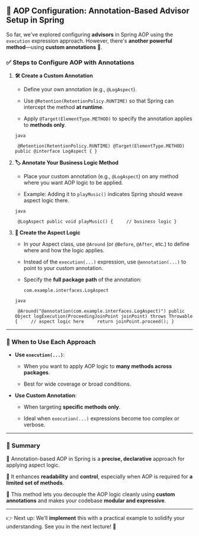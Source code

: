 ## 🔄 AOP Configuration: Annotation-Based Advisor Setup in Spring

So far, we've explored configuring **advisors** in Spring AOP using the `execution` expression approach. However, there's **another powerful method**—using **custom annotations** 🎯.

### ✅ Steps to Configure AOP with Annotations

1. **🛠️ Create a Custom Annotation**
    
    - Define your own annotation (e.g., `@LogAspect`).
        
    - Use `@Retention(RetentionPolicy.RUNTIME)` so that Spring can intercept the method **at runtime**.
        
    - Apply `@Target(ElementType.METHOD)` to specify the annotation applies to **methods only**.
        
    
    `java`
    
	    @Retention(RetentionPolicy.RUNTIME) @Target(ElementType.METHOD) public @interface LogAspect { }
    
2. **🏷️ Annotate Your Business Logic Method**
    
    - Place your custom annotation (e.g., `@LogAspect`) on any method where you want AOP logic to be applied.
        
    - Example: Adding it to `playMusic()` indicates Spring should weave aspect logic there.
        
    
    `java`
	
	    @LogAspect public void playMusic() {     // business logic }
    
3. **🧩 Create the Aspect Logic**
    
    - In your Aspect class, use `@Around` (or `@Before`, `@After`, etc.) to define where and how the logic applies.
        
    - Instead of the `execution(...)` expression, use `@annotation(...)` to point to your custom annotation.
        
    - Specify the **full package path** of the annotation:
        
        `com.example.interfaces.LogAspect`
        
    
    `java`
	
	    @Around("@annotation(com.example.interfaces.LogAspect)") public Object logExecution(ProceedingJoinPoint joinPoint) throws Throwable {     // aspect logic here     return joinPoint.proceed(); }
    

---

### 🧠 When to Use Each Approach

- **Use `execution(...)`**:
    
    - When you want to apply AOP logic to **many methods across packages**.
        
    - Best for wide coverage or broad conditions.
        
- **Use Custom Annotation**:
    
    - When targeting **specific methods only**.
        
    - Ideal when `execution(...)` expressions become too complex or verbose.
        

---

### 📌 Summary

🔸 Annotation-based AOP in Spring is a **precise, declarative** approach for applying aspect logic.

🔸 It enhances **readability** and **control**, especially when AOP is required for **a limited set of methods**.

🔸 This method lets you decouple the AOP logic cleanly using **custom annotations** and makes your codebase **modular and expressive**.

---

👉 Next up: We’ll **implement** this with a practical example to solidify your understanding. See you in the next lecture! 👋